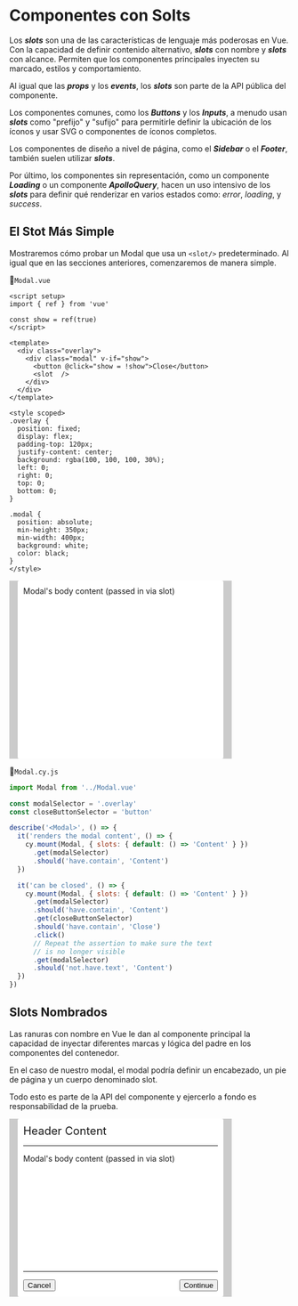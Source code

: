 # Componentes con Solts

Los _**slots**_ son una de las características de lenguaje más poderosas en Vue. Con la capacidad de definir contenido alternativo, _**slots**_ con nombre y _**slots**_ con alcance. Permiten que los componentes principales inyecten su marcado, estilos y comportamiento.

Al igual que las _**props**_ y los _**events**_, los _**slots**_ son parte de la API pública del componente.

Los componentes comunes, como los _**Buttons**_ y los _**Inputs**_, a menudo usan _**slots**_ como "prefijo" y "sufijo" para permitirle definir la ubicación de los íconos y usar SVG o componentes de íconos completos.

Los componentes de diseño a nivel de página, como el _**Sidebar**_ o el _**Footer**_, también suelen utilizar _**slots**_.

Por último, los componentes sin representación, como un componente _**Loading**_ o un componente _**ApolloQuery**_, hacen un uso intensivo de los _**slots**_ para definir qué renderizar en varios estados como: _error_, _loading_, y _success_.


## El Stot Más Simple

Mostraremos cómo probar un Modal que usa un `<slot/>` predeterminado. Al igual que en las secciones anteriores, comenzaremos de manera simple.

📃`Modal.vue`
```vue
<script setup>
import { ref } from 'vue'

const show = ref(true)
</script>

<template>
  <div class="overlay">
    <div class="modal" v-if="show">
      <button @click="show = !show">Close</button>
      <slot  />
    </div>
  </div>
</template>

<style scoped>
.overlay {
  position: fixed;
  display: flex;
  padding-top: 120px;
  justify-content: center;
  background: rgba(100, 100, 100, 30%);
  left: 0;
  right: 0;
  top: 0;
  bottom: 0;
}

.modal {
  position: absolute;
  min-height: 350px;
  min-width: 400px;
  background: white;
  color: black;
}
</style>
```

<div style="position: relative; display: flex; justify-content: center; align-items: center; background: rgba(0, 0, 0, 0.2); width: 400px; height: 320px;">
  <div style="padding: 10px; position: absolute; background: white; border-radius: 3px; min-height: 300px; min-width: 350px; margin: 0px auto;">
    <div>
      Modal's body content (passed in via slot)
    </div>
  </div>
</div>

📃`Modal.cy.js`
```js
import Modal from '../Modal.vue'

const modalSelector = '.overlay'
const closeButtonSelector = 'button'

describe('<Modal>', () => {
  it('renders the modal content', () => {
    cy.mount(Modal, { slots: { default: () => 'Content' } })
      .get(modalSelector)
      .should('have.contain', 'Content')
  })

  it('can be closed', () => {
    cy.mount(Modal, { slots: { default: () => 'Content' } })
      .get(modalSelector)
      .should('have.contain', 'Content')
      .get(closeButtonSelector)
      .should('have.contain', 'Close')
      .click()
      // Repeat the assertion to make sure the text
      // is no longer visible
      .get(modalSelector)      
      .should('not.have.text', 'Content')
  })
})
```

## Slots Nombrados

Las ranuras con nombre en Vue le dan al componente principal la capacidad de inyectar diferentes marcas y lógica del padre en los componentes del contenedor.

En el caso de nuestro modal, el modal podría definir un encabezado, un pie de página y un cuerpo denominado slot.

Todo esto es parte de la API del componente y ejercerlo a fondo es responsabilidad de la prueba.

<div style="position: relative; display: flex; justify-content: center; align-items: center; background: rgba(0, 0, 0, 0.2); width: 400px; height: 320px;">
  <div style="padding: 10px; position: absolute; display: flex; flex-direction: column; background: white; border-radius: 3px; min-height: 300px; min-width: 350px; margin: 0px auto;">
    <div style="font-size: 1.25rem;">Header Content</div>
    <hr>
    <div style="flex-grow: 1;">
      Modal's body content (passed in via slot)
    </div>
    <hr>
    <div style="bottom: 0px; display: flex; justify-content: space-between; width: 100%;">
    <button>Cancel</button>
    <button>Continue</button>
    </div>
  </div>
</div>
